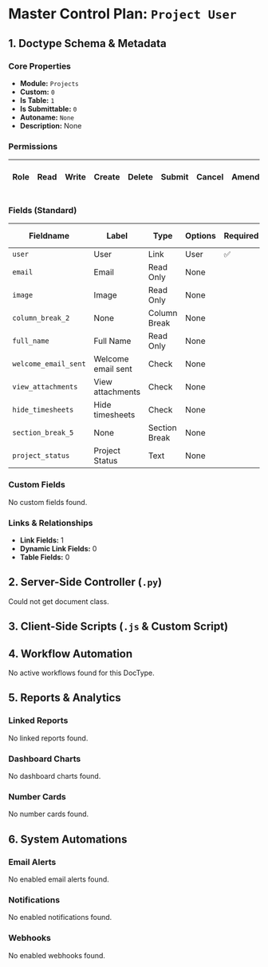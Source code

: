 # Master Control Plan: `Project User`

## 1. Doctype Schema & Metadata

### Core Properties
- **Module:** `Projects`
- **Custom:** `0`
- **Is Table:** `1`
- **Is Submittable:** `0`
- **Autoname:** `None`
- **Description:** None

### Permissions
| Role | Read | Write | Create | Delete | Submit | Cancel | Amend | Report | Import | Export | Print | Email | Share | Set User Perms |
|---|---|---|---|---|---|---|---|---|---|---|---|---|---|---|


### Fields (Standard)
| Fieldname | Label | Type | Options | Required | Hidden | Read Only | Default | Description |
|---|---|---|---|---|---|---|---|---|
| `user` | User | Link | User | ✅ |  |  | None | None |
| `email` | Email | Read Only | None |  |  |  | None | None |
| `image` | Image | Read Only | None |  | ✅ |  | None | None |
| `column_break_2` | None | Column Break | None |  |  |  | None | None |
| `full_name` | Full Name | Read Only | None |  |  |  | None | None |
| `welcome_email_sent` | Welcome email sent | Check | None |  |  |  | 0 | None |
| `view_attachments` | View attachments | Check | None |  |  |  | 0 | None |
| `hide_timesheets` | Hide timesheets | Check | None |  |  |  | 0 | None |
| `section_break_5` | None | Section Break | None |  |  |  | None | None |
| `project_status` | Project Status | Text | None |  |  |  | None | None |


### Custom Fields
No custom fields found.


### Links & Relationships
- **Link Fields:** 1
- **Dynamic Link Fields:** 0
- **Table Fields:** 0

## 2. Server-Side Controller (`.py`)
Could not get document class.


## 3. Client-Side Scripts (`.js` & Custom Script)




## 4. Workflow Automation
No active workflows found for this DocType.


## 5. Reports & Analytics
### Linked Reports
No linked reports found.


### Dashboard Charts
No dashboard charts found.


### Number Cards
No number cards found.


## 6. System Automations
### Email Alerts
No enabled email alerts found.


### Notifications
No enabled notifications found.


### Webhooks
No enabled webhooks found.
